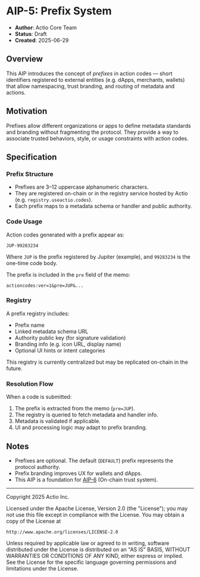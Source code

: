 # AIP-5: Prefix System

- **Author**: Actio Core Team  
- **Status**: Draft  
- **Created**: 2025-06-29

## Overview

This AIP introduces the concept of *prefixes* in action codes — short identifiers registered to external entities (e.g. dApps, merchants, wallets) that allow namespacing, trust branding, and routing of metadata and actions.

## Motivation

Prefixes allow different organizations or apps to define metadata standards and branding without fragmenting the protocol. They provide a way to associate trusted behaviors, style, or usage constraints with action codes.

## Specification

### Prefix Structure

- Prefixes are 3–12 uppercase alphanumeric characters.
- They are registered on-chain or in the registry service hosted by Actio (e.g. `registry.useactio.codes`).
- Each prefix maps to a metadata schema or handler and public authority.

### Code Usage

Action codes generated with a prefix appear as:

```
JUP-99283234  
```

Where `JUP` is the prefix registered by Jupiter (example), and `99283234` is the one-time code body.

The prefix is included in the `pre` field of the memo:

```
actioncodes:ver=1&pre=JUP&...
```

### Registry

A prefix registry includes:

- Prefix name
- Linked metadata schema URL
- Authority public key (for signature validation)
- Branding info (e.g. icon URL, display name)
- Optional UI hints or intent categories

This registry is currently centralized but may be replicated on-chain in the future.

### Resolution Flow

When a code is submitted:
1. The prefix is extracted from the memo (`pre=JUP`).
2. The registry is queried to fetch metadata and handler info.
3. Metadata is validated if applicable.
4. UI and processing logic may adapt to prefix branding.

## Notes

- Prefixes are optional. The default (`DEFAULT`) prefix represents the protocol authority.
- Prefix branding improves UX for wallets and dApps.
- This AIP is a foundation for [AIP-6](./aip-6.md) (On-chain trust system).

---

Copyright 2025 Actio Inc.

Licensed under the Apache License, Version 2.0 (the "License");
you may not use this file except in compliance with the License.
You may obtain a copy of the License at

    http://www.apache.org/licenses/LICENSE-2.0

Unless required by applicable law or agreed to in writing, software
distributed under the License is distributed on an "AS IS" BASIS,
WITHOUT WARRANTIES OR CONDITIONS OF ANY KIND, either express or implied.
See the License for the specific language governing permissions and
limitations under the License.